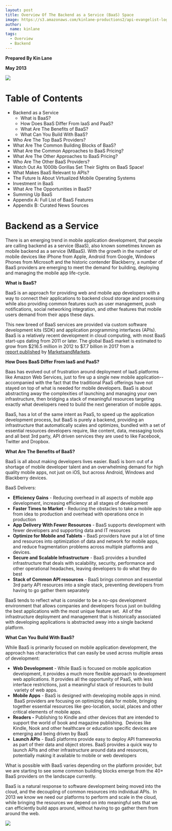 ```yaml
---
layout: post
title: Overview Of The Backend as a Service (BaaS) Space
image: https://s3.amazonaws.com/kinlane-productions2/api-evangelist-logos/api-evangelist-butterfly-vertical.png
author:
  name: kinlane
tags:
  - Overview
  - Backend
---
```

**Prepared By Kin Lane**

**May 2013**

![](https://s3.amazonaws.com/kinlane-productions2/baas/tag-cloud-black-baas-2.png)

Table of Contents
=================

*   Backend as a Service
    *   What is BaaS?
    *   How Does BaaS Differ From IaaS and PaaS?
    *   What Are The Benefits of BaaS?
    *   What Can You Build With BaaS?
*   Who Are The Top BaaS Providers?
*   What Are The Common Building Blocks of BaaS?
*   What Are the Common Approaches to BaaS Pricing?
*   What Are The Other Approaches to BaaS Pricing?
*   Who Are The Other BaaS Providers?
*   Watch Out As 1000lb Gorillas Set Their Sights on BaaS Space!
*   What Makes BaaS Relevant to APIs?
*   The Future Is About Virtualized Mobile Operating Systems
*   Investment in BaaS
*   What Are The Opportunities in BaaS?
*   Summing Up BaaS
*   Appendix A: Full List of BaaS Features
*   Appendix B: Curated News Sources

Backend as a Service
====================

There is an emerging trend in mobile application development, that people are calling backend as a service (BaaS), also known sometimes known as mobile backend as a service (MBaaS). With the growth in the number of mobile devices like iPhone from Apple, Android from Google, Windows Phones from Microsoft and the historic contender Blackberry, a number of BaaS providers are emerging to meet the demand for building, deploying and managing the mobile app life-cycle.

**What is BaaS?**

BaaS is an approach for providing web and mobile app developers with a way to connect their applications to backend cloud storage and processing while also providing common features such as user management, push notifications, social networking integration, and other features that mobile users demand from their apps these days.

This new breed of BaaS services are provided via custom software development kits (SDK) and application programming interfaces (APIs). BaaS is a relatively recent development in cloud computing, with most BaaS start-ups dating from 2011 or later. The global BaaS market is estimated to grow from $216.5 million in 2012 to $7.7 billion in 2017 from a [report published](http://www.marketsandmarkets.com/PressReleases/baas.asp) by [MarketsandMarkets](http://www.marketsandmarkets.com).

**How Does BaaS Differ From IaaS and PaaS?**

Baas has evolved out of frustration around deployment of IaaS platforms like Amazon Web Services, just to fire up a single new mobile application--accompanied with the fact that the traditional PaaS offerings have not stayed on top of what is needed for mobile developers. BaaS is about abstracting away the complexities of launching and managing your own infrastructure, then bridging a stack of meaningful resources targeting exactly what developers need to build the next generation of mobile apps.

BaaS, has a lot of the same intent as PaaS, to speed up the application development process, but BaaS is purely a backend, providing an infrastructure that automatically scales and optimizes, bundled with a set of essential resources developers require, like content, data, messaging tools and all best 3rd party, API driven services they are used to like Facebook, Twitter and Dropbox.  

**What Are The Benefits of **BaaS**?**

BaaS is all about making developers lives easier. BaaS is born out of a shortage of mobile developer talent and an overwhelming demand for high quality mobile apps, not just on iOS, but across Android, Windows and Blackberry devices.  

BaaS Delivers:

*   **Efficiency Gains** - Reducing overhead in all aspects of mobile app development, increasing efficiency at all stages of development
*   **Faster Times to Market** \- Reducing the obstacles to take a mobile app from idea to production and overhead with operations once in production
*   **App Delivery With Fewer Resources** - BaaS supports development with fewer developers and supporting data and IT resources
*   **Optimize for Mobile and Tablets** - BaaS providers have put a lot of time and resources into optimization of data and network for mobile apps, and reduce fragmentation problems across multiple platforms and devices.
*   **Secure and Scalable Infrastructure** \- BaaS provides a bundled infrastructure that deals with scalability, security, performance and other operational headaches, leaving developers to do what they do best
*   **Stack of Common API resources** - BaaS brings common and essential 3rd party API resources into a single stack, preventing developers from having to go gather them separately

BaaS tends to reflect what is consider to be a no-ops development environment that allows companies and developers focus just on building the best applications with the most unique feature set.  All of the infrastructure deployment and management that is historically associated with developing applications is abstracted away into a single backend platform.

**What Can You Build With BaaS?**

While BaaS is primarily focused on mobile application development, the approach has characteristics that can easily be used across multiple areas of development:

*   **Web Development** - While BaaS is focused on mobile application development, it provides a much more flexible approach to development web applications. It provides all the opportunity of PaaS, with less interface restrictions, just a meaningful stack of resources to build  variety of web apps.
*   **Mobile Apps** - BaaS is designed with developing mobile apps in mind.  BaaS providers are focusing on optimizing data for mobile, bringing together essential resources like geo-location, social, places and other critical elements of mobile apps.
*   **Readers -** Publishing to Kindle and other devices that are intended to support the world of book and magazine publishing.  Devices like Kindle, Nook and other healthcare or education specific devices are emerging and being driven by BaaS
*   **Launch APIs** \- BaaS platforms provide easy to deploy API frameworks as part of their data and object stores. BaaS provides a quick way to launch APIs and other infrastructure around data and resources, potentially making it available to mobile or web developers

What is possible with BaaS varies depending on the platform provider, but we are starting to see some common building blocks emerge from the 40+ BaaS providers on the landscape currently.

BaaS is a natural response to software development being moved into the cloud, and the decoupling of common resources into individual APIs.  In 2013 we know we need our platforms to perform and scale in the cloud, while bringing the resources we depend on into meaningful sets that we can efficiently build apps around, without having to go gather them from around the web.

![](https://s3.amazonaws.com/kinlane-productions2/api-evangelist/trends/baas-trends.png)